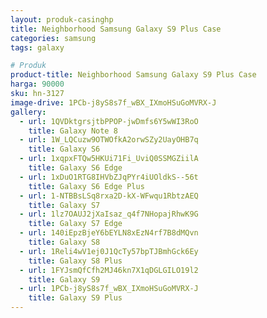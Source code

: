 ```yaml
---
layout: produk-casinghp
title: Neighborhood Samsung Galaxy S9 Plus Case
categories: samsung
tags: galaxy

# Produk
product-title: Neighborhood Samsung Galaxy S9 Plus Case
harga: 90000
sku: hn-3127
image-drive: 1PCb-j8yS8s7f_wBX_IXmoHSuGoMVRX-J
gallery:
  - url: 1QVDktgrsjtbPPOP-jwDmfs6Y5wWI3RoO
    title: Galaxy Note 8
  - url: 1W_LQCuzw9OTWOfkA2orwSZy2UayOHB7q
    title: Galaxy S6
  - url: 1xqpxFTQw5HKUi71Fi_UviQ0SSMGZiilA
    title: Galaxy S6 Edge
  - url: 1xDuO1RTG8IHVbZJqPYr4iUOldkS--56t
    title: Galaxy S6 Edge Plus
  - url: 1-NTBBsLSq8rxa2D-kX-WFwqu1RbtzAEQ
    title: Galaxy S7
  - url: 1lz7OAUJ2jXaIsaz_q4f7NHopajRhwK9G
    title: Galaxy S7 Edge
  - url: 140iEpzBjeY6bEYLN8xEzN4rf7B8dMQvn
    title: Galaxy S8
  - url: 1Reli4wV1ej0J1QcTy57bpTJBmhGck6Ey
    title: Galaxy S8 Plus
  - url: 1FYJsmQfCfh2MJ46kn7X1qDGLGILO19l2
    title: Galaxy S9
  - url: 1PCb-j8yS8s7f_wBX_IXmoHSuGoMVRX-J
    title: Galaxy S9 Plus
---
```

